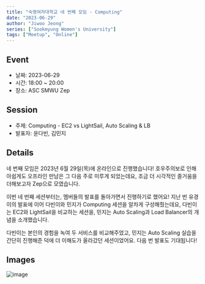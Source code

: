 ```yaml
---
title: "숙명여자대학교 네 번째 모임 - Computing"
date: "2023-06-29"
author: "Jiwoo Jeong"
series: ["Sookmyung Women's University"]
tags: ["Meetup", "Online"]
---
```


## Event

- 날짜: 2023-06-29
- 시간: 18:00 ~ 20:00
- 장소: ASC SMWU Zep

## Session

- 주제: Computing - EC2 vs LightSail, Auto Scaling & LB
- 발표자: 윤다빈, 김민지

## Details

네 번째 모임은 2023년 6월 29일(목)에 온라인으로 진행했습니다!
호우주의보로 인해 아쉽게도 오프라인 만남은 그 다음 주로 미루게 되었는데요, 조금 더 시각적인 즐거움을 더해보고자 Zep으로 모였습니다.

이번 네 번째 세션부터는, 멤버들의 발표를 돌아가면서 진행하기로 했어요!
지난 번 유경이의 발표에 이어 다빈이와 민지가 Computing 세션을 알차게 구성해줬는데요,
다빈이는 EC2와 LightSail을 비교하는 세션을, 민지는 Auto Scaling과 Load Balancer의 개념을 소개했습니다.

다빈이는 본인의 경험을 녹여 두 서비스를 비교해주었고, 민지는 Auto Scaling 실습을 간단히 진행해준 덕에 더 이해도가 올라갔던 세션이었어요.
다음 번 발표도 기대됩니다!

## Images

![image](https://github.com/aws-cloud-clubs/aws-cloud-clubs.github.io/assets/70079416/d4e4dea7-735c-4e3f-b1a8-63a30aedfeb4)
